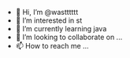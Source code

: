 - 👋 Hi, I’m @wastttttt
- 👀 I’m interested in st
- 🌱 I’m currently learning java
- 💞️ I’m looking to collaborate on ...
- 📫 How to reach me ...

<!---
wastttttt/wastttttt is a ✨ special ✨ repository because its `README.md` (this file) appears on your GitHub profile.
You can click the Preview link to take a look at your changes.
--->
